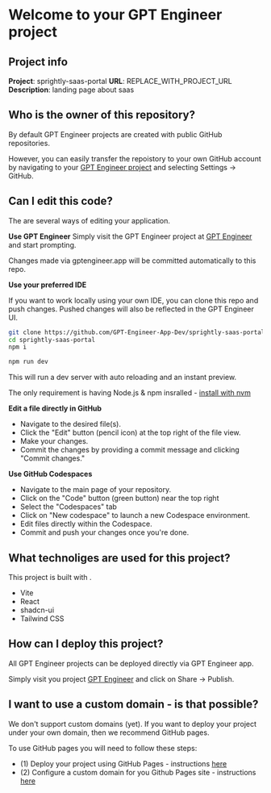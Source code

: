 # Welcome to your GPT Engineer project

## Project info

**Project**: sprightly-saas-portal 
**URL**: REPLACE_WITH_PROJECT_URL 
**Description**: landing page about saas 

## Who is the owner of this repository?
By default GPT Engineer projects are created with public GitHub repositories.

However, you can easily transfer the repoistory to your own GitHub account by navigating to your [GPT Engineer project](https://run.gptengineer.app/projects/a4d35f61-6654-4930-8976-105da6ccebe3/improve) and selecting Settings -> GitHub. 

## Can I edit this code?
The are several ways of editing your application. 

**Use GPT Engineer**
Simply visit the GPT Engineer project at [GPT Engineer](https://run.gptengineer.app/projects/a4d35f61-6654-4930-8976-105da6ccebe3/improve) and start prompting.

Changes made via gptengineer.app will be committed automatically to this repo.

**Use your preferred IDE**

If you want to work locally using your own IDE, you can clone this repo and push changes. Pushed changes will also be reflected in the GPT Engineer UI.

```sh
git clone https://github.com/GPT-Engineer-App-Dev/sprightly-saas-portal.git
cd sprightly-saas-portal
npm i
```

```sh
npm run dev
```

This will run a dev server with auto reloading and an instant preview.

The only requirement is having Node.js & npm insralled - [install with nvm](https://github.com/nvm-sh/nvm#installing-and-updating)

**Edit a file directly in GitHub**

- Navigate to the desired file(s).
- Click the "Edit" button (pencil icon) at the top right of the file view.
- Make your changes.
- Commit the changes by providing a commit message and clicking "Commit changes."

**Use GitHub Codespaces**

- Navigate to the main page of your repository.
- Click on the "Code" button (green button) near the top right
- Select the "Codespaces" tab
- Click on "New codespace" to launch a new Codespace environment.
- Edit files directly within the Codespace.
- Commit and push your changes once you're done.

## What technoliges are used for this project?

This project is built with .

- Vite
- React
- shadcn-ui
- Tailwind CSS

## How can I deploy this project?

All GPT Engineer projects can be deployed directly via GPT Engineer app. 

Simply visit you project [GPT Engineer](https://run.gptengineer.app/projects/a4d35f61-6654-4930-8976-105da6ccebe3/improve) and click on Share -> Publish.

## I want to use a custom domain - is that possible?

We don't support custom domains (yet). If you want to deploy your project under your own domain, then we recommend GitHub pages.

To use GitHub pages you will need to follow these steps: 
- (1) Deploy your project using GitHub Pages - instructions [here](https://docs.github.com/en/pages/getting-started-with-github-pages/creating-a-github-pages-site#creating-your-site)
- (2) Configure a custom domain for you Github Pages site  - instructions [here](https://docs.github.com/en/pages/configuring-a-custom-domain-for-your-github-pages-site)
